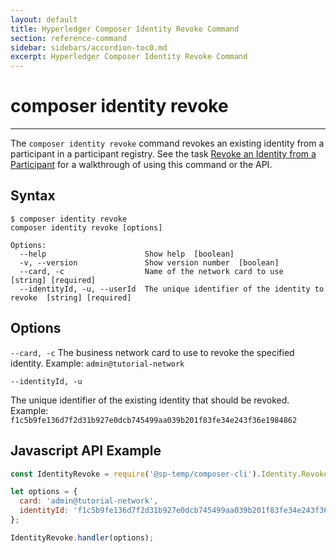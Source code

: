 ```yaml
---
layout: default
title: Hyperledger Composer Identity Revoke Command
section: reference-command
sidebar: sidebars/accordion-toc0.md
excerpt: Hyperledger Composer Identity Revoke Command
---
```


# composer identity revoke

---

The `composer identity revoke` command revokes an existing identity from a participant in a
participant registry. See the task [Revoke an Identity from a Participant](../managing/identity-revoke.html)
for a walkthrough of using this command or the API.

## Syntax

```
$ composer identity revoke
composer identity revoke [options]

Options:
  --help                      Show help  [boolean]
  -v, --version               Show version number  [boolean]
  --card, -c                  Name of the network card to use  [string] [required]
  --identityId, -u, --userId  The unique identifier of the identity to revoke  [string] [required]
```

## Options
`--card, -c`
The business network card to use to revoke the specified identity.
Example: `admin@tutorial-network`

`--identityId, -u`

The unique identifier of the existing identity that should be revoked.  
Example: `f1c5b9fe136d7f2d31b927e0dcb745499aa039b201f83fe34e243f36e1984862`

## Javascript API Example

``` javascript
const IdentityRevoke = require('@sp-temp/composer-cli').Identity.Revoke;

let options = {
  card: 'admin@tutorial-network',
  identityId: 'f1c5b9fe136d7f2d31b927e0dcb745499aa039b201f83fe34e243f36e1984862'
};

IdentityRevoke.handler(options);
```
